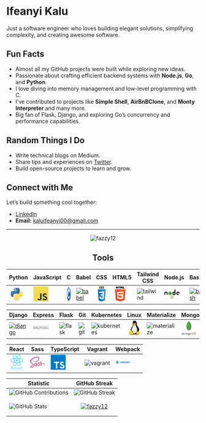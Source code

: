<div>
  
# Ifeanyi Kalu  
Just a software engineer who loves building elegant solutions, simplifying complexity, and creating awesome software.  

## Fun Facts  
- Almost all my GitHub projects were built while exploring new ideas.  
- Passionate about crafting efficient backend systems with **Node.js**, **Go**, and **Python**.  
- I love diving into memory management and low-level programming with C.  
- I've contributed to projects like **Simple Shell**, **AirBnBClone**, and **Monty Interpreter** and many more.  
- Big fan of Flask, Django, and exploring Go’s concurrency and performance capabilities.


## Random Things I Do  
- Write technical blogs on Medium.  
- Share tips and experiences on [Twitter](https://twitter.com/devfazzy).  
- Build open-source projects to learn and grow.  

## Connect with Me  
Let’s build something cool together:  
- [LinkedIn](https://linkedin.com/in/ifeanyi-kalu)  
- **Email:** kaluifeanyi00@gmail.com  



<hr>

<p align="center"> <img src="https://komarev.com/ghpvc/?username=fazzy12&label=Profile%20views&color=0e75b6&style=flat" alt="fazzy12" /> </p>



<div align="center">
  
## Tools

| Python | JavaScript | C | Babel | CSS | HTML5 | Tailwind CSS | Node.js | Bash | Bootstrap | 
| --- | --- | --- | --- | --- | --- | --- | --- | --- | --- |
| <img src="https://raw.githubusercontent.com/devicons/devicon/master/icons/python/python-original.svg" alt="python" width="40" height="40"/> | <img src="https://raw.githubusercontent.com/devicons/devicon/master/icons/javascript/javascript-original.svg" alt="javascript" width="40" height="40"/> | <a href="https://www.cprogramming.com/" target="_blank" rel="noreferrer"><img src="https://raw.githubusercontent.com/devicons/devicon/master/icons/c/c-original.svg" alt="c" width="40" height="40"/></a> | <a href="https://babeljs.io/" target="_blank" rel="noreferrer"><img src="https://www.vectorlogo.zone/logos/babeljs/babeljs-icon.svg" alt="babel" width="40" height="40"/></a> | <a href="https://www.w3schools.com/css/" target="_blank" rel="noreferrer"><img src="https://raw.githubusercontent.com/devicons/devicon/master/icons/css3/css3-original-wordmark.svg" alt="css3" width="40" height="40"/></a> | <img src="https://raw.githubusercontent.com/devicons/devicon/master/icons/html5/html5-original-wordmark.svg" alt="html5" width="40" height="40"/> | <img src="https://www.vectorlogo.zone/logos/tailwindcss/tailwindcss-icon.svg" alt="tailwind" width="40" height="40"/> | <img src="https://raw.githubusercontent.com/devicons/devicon/master/icons/nodejs/nodejs-original-wordmark.svg" alt="nodejs" width="40" height="40"/> | <a href="https://www.gnu.org/software/bash/" target="_blank" rel="noreferrer"><img src="https://www.vectorlogo.zone/logos/gnu_bash/gnu_bash-icon.svg" alt="bash" width="40" height="40"/></a> | <a href="https://getbootstrap.com" target="_blank" rel="noreferrer"><img src="https://raw.githubusercontent.com/devicons/devicon/master/icons/bootstrap/bootstrap-plain-wordmark.svg" alt="bootstrap" width="40" height="40"/></a> |

| Django | Express | Flask | Git | Kubernetes | Linux | Materialize | MongoDB | MySQL | Postman |
| --- | --- | --- | --- | --- | --- | --- | --- | --- | --- |
| <a href="https://www.djangoproject.com/" target="_blank" rel="noreferrer"><img src="https://cdn.worldvectorlogo.com/logos/django.svg" alt="django" width="40" height="40"/></a> | <img src="https://raw.githubusercontent.com/devicons/devicon/master/icons/express/express-original-wordmark.svg" alt="express" width="40" height="40"/> | <img src="https://www.vectorlogo.zone/logos/pocoo_flask/pocoo_flask-icon.svg" alt="flask" width="40" height="40"/> | <img src="https://www.vectorlogo.zone/logos/git-scm/git-scm-icon.svg" alt="git" width="40" height="40"/> | <img src="https://www.vectorlogo.zone/logos/kubernetes/kubernetes-icon.svg" alt="kubernetes" width="40" height="40"/> | <img src="https://raw.githubusercontent.com/devicons/devicon/master/icons/linux/linux-original.svg" alt="linux" width="40" height="40"/> | <img src="https://raw.githubusercontent.com/prplx/svg-logos/5585531d45d294869c4eaab4d7cf2e9c167710a9/svg/materialize.svg" alt="materialize" width="40" height="40"/> | <img src="https://raw.githubusercontent.com/devicons/devicon/master/icons/mongodb/mongodb-original-wordmark.svg" alt="mongodb" width="40" height="40"/> | <img src="https://raw.githubusercontent.com/devicons/devicon/master/icons/mysql/mysql-original-wordmark.svg" alt="mysql" width="40" height="40"/> | <img src="https://www.vectorlogo.zone/logos/getpostman/getpostman-icon.svg" alt="postman" width="40" height="40"/> |

| React | Sass | TypeScript | Vagrant | Webpack |
| --- | --- | --- | --- | --- |
| <img src="https://raw.githubusercontent.com/devicons/devicon/master/icons/react/react-original-wordmark.svg" alt="react" width="40" height="40"/> | <img src="https://raw.githubusercontent.com/devicons/devicon/master/icons/sass/sass-original.svg" alt="sass" width="40" height="40"/> | <img src="https://raw.githubusercontent.com/devicons/devicon/master/icons/typescript/typescript-original.svg" alt="typescript" width="40" height="40"/> | <img src="https://www.vectorlogo.zone/logos/vagrantup/vagrantup-icon.svg" alt="vagrant" width="40" height="40"/> | <img src="https://raw.githubusercontent.com/devicons/devicon/d00d0969292a6569d45b06d3f350f463a0107b0d/icons/webpack/webpack-original-wordmark.svg" alt="webpack" width="40" height="40"/> |
</div>

| Statistic | GitHub Streak |
|-----------|---------------|
| ![GitHub Contributions](https://github-readme-stats.vercel.app/api/top-langs?username=fazzy12&show_icons=true&locale=en&layout=compact) | ![GitHub Streak](https://github-readme-streak-stats.herokuapp.com/?user=fazzy12&) |
| ![GitHub Stats](https://github-readme-stats.vercel.app/api?username=fazzy12&show_icons=true&locale=en) | <p align="center"> <a href="https://github.com/ryo-ma/github-profile-trophy"><img src="https://github-profile-trophy.vercel.app/?username=fazzy12" alt="fazzy12" /></a> </p> |

<!--
[![fazzy's GitHub | Stats](https://bit.ly/45Ax4UA)](https://bit.ly/3QMAhMG) [![fazzy's GitHub | Dependencies](https://bit.ly/3qEgDrv)](https://bit.ly/3QMAhMG)
[![fazzy's GitHub | Languages Over Time](https://bit.ly/3E3HKPD)](https://bit.ly/3QMAhMG) 
[![fazzy's GitHub | Topics Over Time](https://bit.ly/3LaxV6L)](https://bit.ly/3QMAhMG) 
-->
